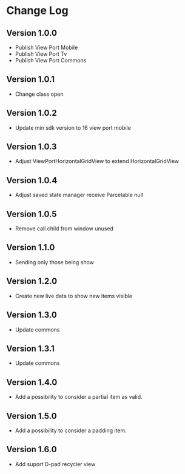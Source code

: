 Change Log
==========

## Version 1.0.0

 * Publish View Port Mobile
 * Publish View Port Tv
 * Publish View Port Commons

## Version 1.0.1

 * Change class open

## Version 1.0.2

 * Update min sdk version to 16 view port mobile

## Version 1.0.3

 * Adjust ViewPortHorizontalGridView to extend HorizontalGridView

## Version 1.0.4

 * Adjust saved state manager receive Parcelable null

## Version 1.0.5

 * Remove call child from window unused

## Version 1.1.0

 * Sending only those being show 

## Version 1.2.0

 * Create new live data to show new items visible

## Version 1.3.0

 * Update commons

## Version 1.3.1

 * Update commons

## Version 1.4.0

 * Add a possibility to consider a partial item as valid.

## Version 1.5.0

 * Add a possibility to consider a padding item.

## Version 1.6.0

 * Add suport D-pad recycler view
